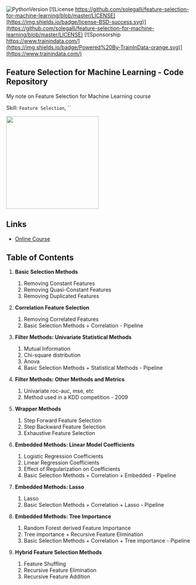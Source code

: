 ﻿![PythonVersion](https://img.shields.io/badge/python-3.6%20|3.7%20|%203.8%20|%203.9-success)
[![License https://github.com/solegalli/feature-selection-for-machine-learning/blob/master/LICENSE](https://img.shields.io/badge/license-BSD-success.svg)](https://github.com/solegalli/feature-selection-for-machine-learning/blob/master/LICENSE)
[![Sponsorship https://www.trainindata.com/](https://img.shields.io/badge/Powered%20By-TrainInData-orange.svg)](https://www.trainindata.com/)

## Feature Selection for Machine Learning - Code Repository

My note on Feature Selection for Machine Learning course

Skill: `Feature Selection`, ``

[<img src="./feature_selection.png" width="248">](https://www.courses.trainindata.com/p/feature-selection-for-machine-learning)

## Links

- [Online Course](https://www.courses.trainindata.com/p/feature-selection-for-machine-learning)

## Table of Contents

1. **Basic Selection Methods**

   1. Removing Constant Features
   2. Removing Quasi-Constant Features
   3. Removing Duplicated Features

2. **Correlation Feature Selection**

   1. Removing Correlated Features
   2. Basic Selection Methods + Correlation - Pipeline

3. **Filter Methods: Univariate Statistical Methods**

   1. Mutual Information
   2. Chi-square distribution
   3. Anova
   4. Basic Selection Methods + Statistical Methods - Pipeline

4. **Filter Methods: Other Methods and Metrics**

   1. Univariate roc-auc, mse, etc
   2. Method used in a KDD competition - 2009

5. **Wrapper Methods**

   1. Step Forward Feature Selection
   2. Step Backward Feature Selection
   3. Exhaustive Feature Selection

6. **Embedded Methods: Linear Model Coefficients**

   1. Logistic Regression Coefficients
   2. Linear Regression Coefficients
   3. Effect of Regularization on Coefficients
   4. Basic Selection Methods + Correlation + Embedded - Pipeline

7. **Embedded Methods: Lasso**

   1. Lasso
   2. Basic Selection Methods + Correlation + Lasso - Pipeline

8. **Embedded Methods: Tree Importance**

   1. Random Forest derived Feature Importance
   2. Tree importance + Recursive Feature Elimination
   3. Basic Selection Methods + Correlation + Tree importance - Pipeline

9. **Hybrid Feature Selection Methods**
   1. Feature Shuffling
   2. Recursive Feature Elimination
   3. Recursive Feature Addition
